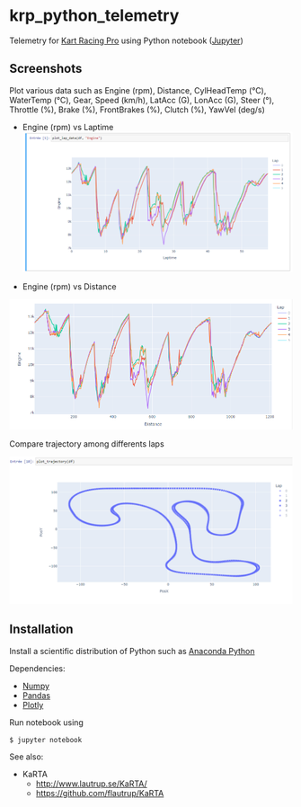 # krp_python_telemetry

Telemetry for [Kart Racing Pro](https://www.kartracing-pro.com/) using Python notebook ([Jupyter](https://jupyter.org/))

## Screenshots

Plot various data such as Engine (rpm), Distance,	CylHeadTemp	(°C), WaterTemp (°C), Gear, Speed	(km/h), LatAcc (G), LonAcc (G), Steer (°), Throttle (%), Brake (%), FrontBrakes (%), Clutch (%), YawVel (deg/s)

- Engine (rpm) vs Laptime
![Engine_vs_Laptime](screenshots/Engine_vs_Laptime.PNG)

- Engine (rpm) vs Distance

![Engine_vs_Distance](screenshots/Engine_vs_Distance.PNG)

Compare trajectory among differents laps

![Engine_vs_Distance](screenshots/Trajectory.PNG)


## Installation

Install a scientific distribution of Python such as [Anaconda Python](https://www.anaconda.com/download) 

Dependencies:
- [Numpy](https://numpy.org/)
- [Pandas](https://pandas.pydata.org/)
- [Plotly](https://plotly.com/)

Run notebook using

    $ jupyter notebook

See also:
- KaRTA
  - http://www.lautrup.se/KaRTA/
  - https://github.com/flautrup/KaRTA
